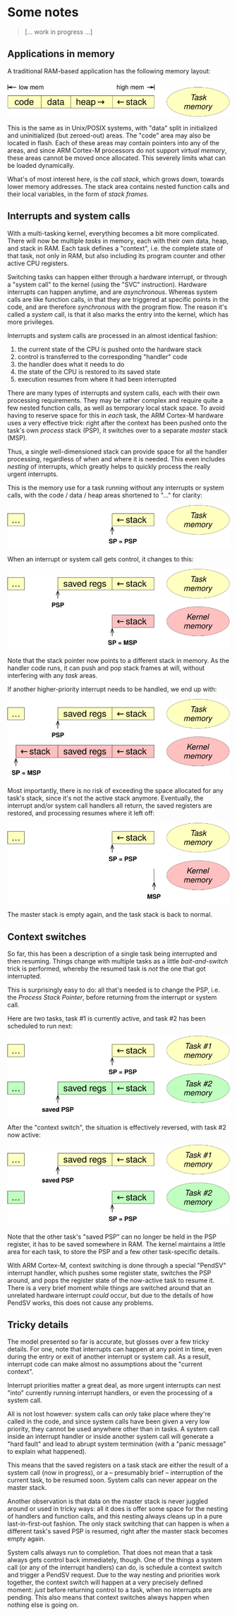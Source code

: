 # Some notes

> [... work in progress ...]

## Applications in memory

A traditional RAM-based application has the following memory layout:

![](img/mem-app.svg)

This is the same as in Unix/POSIX systems, with "data" split in initialized and
uninitialized (but zeroed-out) areas.  The "code" area may also be located in
flash.  Each of these areas may contain pointers into any of the areas, and
since ARM Cortex-M processors do not support _virtual memory_, these areas
cannot be moved once allocated. This severely limits what can be loaded
dynamically.

What's of most interest here, is the _call stack_, which grows down, towards
lower memory addresses. The stack area contains nested function calls and their
local variables, in the form of _stack frames_.

## Interrupts and system calls

With a multi-tasking kernel, everything becomes a bit more complicated. There
will now be multiple _tasks_ in memory, each with their own data, heap, and
stack in RAM. Each task defines a "context", i.e. the complete state of that
task, not only in RAM, but also including its program counter and other active
CPU registers.

Switching tasks can happen either through a hardware interrupt, or through a
"system call" to the kernel (using the "SVC" instruction). Hardware interrupts
can happen anytime, and are _asynchronous_. Whereas system calls are like
function calls, in that they are triggered at specific points in the code, and
are therefore _synchronous_ with the program flow. The reason it's called a
_system_ call, is that it also marks the entry into the kernel, which has more
privileges.

Interrupts and system calls are processed in an almost identical fashion:

1. the current state of the CPU is pushed onto the hardware stack
2. control is transferred to the corresponding "handler" code
3. the handler does what it needs to do
4. the state of the CPU is restored to its saved state
5. execution resumes from where it had been interrupted

There are many types of interrupts and system calls, each with their own
processing requirements. They may be rather complex and require quite a few
nested function calls, as well as temporary local stack space. To avoid having
to reserve space for this in _each_ task, the ARM Cortex-M hardware uses a very
effective trick: right after the context has been pushed onto the task's own
_process_ stack (PSP), it switches over to a separate _master_ stack (MSP).

Thus, a single well-dimensioned stack can provide space for all the handler
processing, regardless of when and where it is needed. This even includes
_nesting_ of interrupts, which greatly helps to quickly process the really
urgent interrupts.

This is the memory use for a task running without any interrupts or system
calls, with the code / data / heap areas shortened to "..." for clarity:

![](img/mem-run.svg)

When an interrupt or system call gets control, it changes to this:

![](img/mem-irq.svg)

Note that the stack pointer now points to a different stack in memory. As the
handler code runs, it can push and pop stack frames at will, without interfering
with any _task_ areas.

If another higher-priority interrupt needs to be handled, we end up with:

![](img/mem-nest.svg)

Most importantly, there is no risk of exceeding the space allocated for any
task's stack, since it's not the active stack anymore.  Eventually, the
interrupt and/or system call handlers all return, the saved registers are
restored, and processing resumes where it left off:

![](img/mem-back.svg)

The master stack is empty again, and the task stack is back to normal.

## Context switches

So far, this has been a description of a single task being interrupted and then
resuming.  Things change with multiple tasks as a little _bait-and-switch_ trick
is performed, whereby the resumed task is _not_ the one that got interrupted.

This is surprisingly easy to do: all that's needed is to change the PSP, i.e.
the _Process Stack Pointer_, before returning from the interrupt or system call. 

Here are two tasks, task #1 is currently active, and task #2 has been scheduled
to run next:

![](img/mem-before.svg)

After the "context switch", the situation is effectively reversed, with task #2
now active:

![](img/mem-after.svg)

Note that the other task's "saved PSP" can no longer be held in the PSP
register, it has to be saved somewhere in RAM. The kernel maintains a little
area for each task, to store the PSP and a few other task-specific details.

With ARM Cortex-M, context switching is done through a special "PendSV"
interrupt handler, which pushes some register state, switches the PSP around,
and pops the register state of the now-active task to resume it. There is a very
brief moment while things are switched around that an unrelated hardware
interrupt _could_ occur, but due to the details of how PendSV works, this does
not cause any problems.

## Tricky details

The model presented so far is accurate, but glosses over a few tricky details.
For one, note that interrupts can happen at any point in time, even during the
entry or exit of another interrupt or system call. As a result, interrupt code
can make almost no assumptions about the "current context".

Interrupt priorities matter a great deal, as more urgent interrupts can nest
"into" currently running interrupt handlers, or even the processing of a system
call.

All is not lost however: system calls can only take place where they're called
in the code, and since system calls have been given a very low priority, they
cannot be used anywhere other than in tasks. A system call inside an interrupt
handler or inside another system call will generate a "hard fault" and lead to
abrupt system termination (with a "panic message" to explain what happened).

This means that the saved registers on a task stack are either the result of a
system call (now in progress), or a – presumably brief – interruption of the
current task, to be resumed soon. System calls can never appear on the master
stack.

Another observation is that data on the master stack is never juggled around or
used in tricky ways: all it does is offer some space for the nesting of handlers
and function calls, and this nesting always cleans up in a pure
last-in-first-out fashion. The only stack switching that can happen is when a
different task's saved PSP is resumed, right after the master stack becomes
empty again.

System calls always run to completion. That does not mean that a task always
gets control back immediately, though. One of the things a system call (or any
of the interrupt handlers) can do, is schedule a context switch and trigger a
PendSV request. Due to the way nesting and priorities work together, the context
switch will happen at a very precisely defined moment: _just_ before returning
control to a task, when no interrupts are pending. This also means that context
switches always happen when nothing else is going on.
